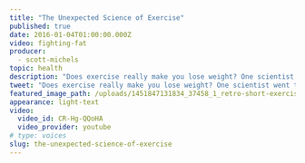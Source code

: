 ```yaml
---
title: "The Unexpected Science of Exercise"
published: true
date: 2016-01-04T01:00:00.000Z
video: fighting-fat
producer:
  - scott-michels
topic: health
description: "Does exercise really make you lose weight? One scientist went to Africa and found an unexpected answer. "
tweet: "Does exercise really make you lose weight? One scientist went to Africa and found an unexpected answer."
featured_image_path: /uploads/1451847131834_37458_1_retro-short-exercise.jpg
appearance: light-text
video:
  video_id: CR-Hg-QQoHA
  video_provider: youtube
# type: voices
slug: the-unexpected-science-of-exercise
---
```


